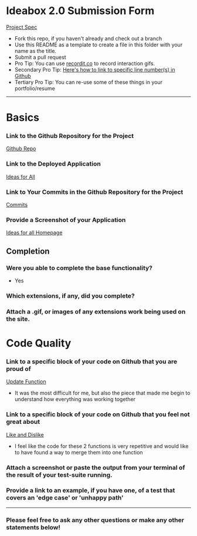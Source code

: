 # Ideabox 2.0 Submission Form
[Project Spec](https://github.com/turingschool/curriculum/blob/master/source/projects/revenge_of_idea_box.markdown)

* Fork this repo, if you haven't already and check out a branch
* Use this README as a template to create a file in this folder with your name as the title.
* Submit a pull request
* Pro Tip: You can use [recordit.co](http://recordit.co/) to record interaction gifs.
* Secondary Pro Tip: [Here's how to link to specific line number(s) in Github](http://stackoverflow.com/questions/23821235/how-to-link-to-specific-line-number-on-github)
* Tertiary Pro Tip: You can re-use some of these things in your portfolio/resume

------

# Basics

### Link to the Github Repository for the Project
[Github Repo](https://github.com/Caleb9193/idea_box)

### Link to the Deployed Application
[Ideas for All](http://ideasforall.herokuapp.com/)

### Link to Your Commits in the Github Repository for the Project
[Commits](https://github.com/Caleb9193/idea_box/commits/master)

### Provide a Screenshot of your Application
[Ideas for all Homepage](./ideasforall.png)

## Completion

### Were you able to complete the base functionality?
* Yes

### Which extensions, if any, did you complete?

### Attach a .gif, or images of any extensions work being used on the site.

# Code Quality

### Link to a specific block of your code on Github that you are proud of
[Update Function](https://github.com/Caleb9193/idea_box/blob/master/app/assets/javascripts/idea_box.js#L99)
* It was the most difficult for me, but also the piece that made me begin to understand how everything was working together

### Link to a specific block of your code on Github that you feel not great about
[Like and Dislike](https://github.com/Caleb9193/idea_box/blob/master/app/assets/javascripts/idea_box.js#L73)
* I feel like the code for these 2 functions is very repetitive and would like to have found a way to merge them into one function

### Attach a screenshot or paste the output from your terminal of the result of your test-suite running.

### Provide a link to an example, if you have one, of a test that covers an 'edge case' or 'unhappy path'

-----

### Please feel free to ask any other questions or make any other statements below!
